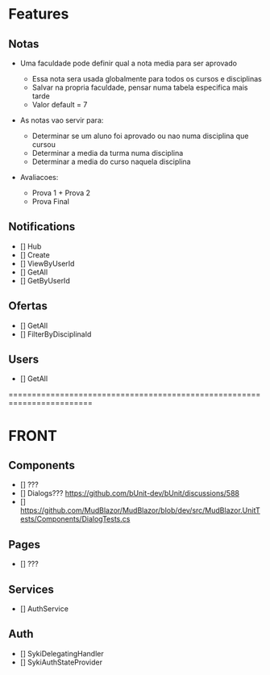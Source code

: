 # Features

## Notas

- Uma faculdade pode definir qual a nota media para ser aprovado
    - Essa nota sera usada globalmente para todos os cursos e disciplinas
    - Salvar na propria faculdade, pensar numa tabela especifica mais tarde
    - Valor default = 7

- As notas vao servir para:
    - Determinar se um aluno foi aprovado ou nao numa disciplina que cursou
    - Determinar a media da turma numa disciplina
    - Determinar a media do curso naquela disciplina

- Avaliacoes:
    - Prova 1 + Prova 2
    - Prova Final

## Notifications
- [] Hub
- [] Create
- [] ViewByUserId
- [] GetAll
- [] GetByUserId

## Ofertas
- [] GetAll
- [] FilterByDisciplinaId

## Users
- [] GetAll

========================================================================

# FRONT

## Components

- [] ???
- [] Dialogs??? https://github.com/bUnit-dev/bUnit/discussions/588
- [] https://github.com/MudBlazor/MudBlazor/blob/dev/src/MudBlazor.UnitTests/Components/DialogTests.cs

## Pages

- [] ???

## Services
- [] AuthService

## Auth
- [] SykiDelegatingHandler
- [] SykiAuthStateProvider
